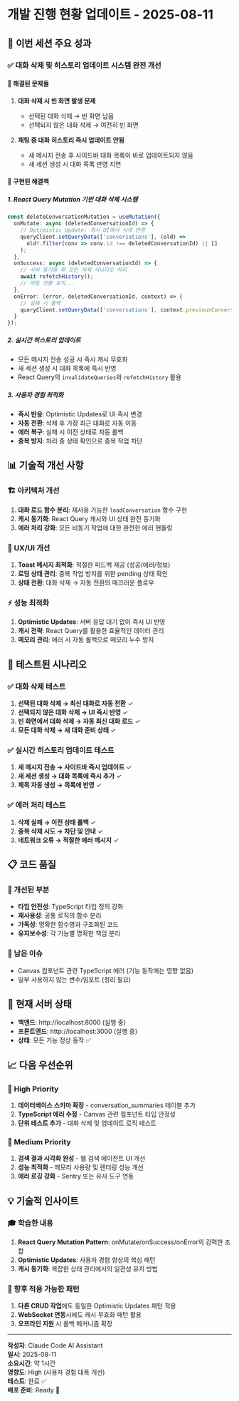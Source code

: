 # 개발 진행 현황 업데이트 - 2025-08-11

## 🎯 이번 세션 주요 성과

### ✅ 대화 삭제 및 히스토리 업데이트 시스템 완전 개선

#### 🐛 해결된 문제들
1. **대화 삭제 시 빈 화면 발생 문제**
   - 선택된 대화 삭제 → 빈 화면 남음
   - 선택되지 않은 대화 삭제 → 여전히 빈 화면

2. **채팅 중 대화 히스토리 즉시 업데이트 안됨**
   - 새 메시지 전송 후 사이드바 대화 목록이 바로 업데이트되지 않음
   - 새 세션 생성 시 대화 목록 반영 지연

#### 🔧 구현된 해결책

##### 1. React Query Mutation 기반 대화 삭제 시스템
```typescript
const deleteConversationMutation = useMutation({
  onMutate: async (deletedConversationId) => {
    // Optimistic Update: 즉시 UI에서 삭제 반영
    queryClient.setQueryData(['conversations'], (old) => 
      old?.filter(conv => conv.id !== deletedConversationId) || []
    );
  },
  onSuccess: async (deletedConversationId) => {
    // 서버 동기화 후 모든 삭제 시나리오 처리
    await refetchHistory();
    // 자동 전환 로직...
  },
  onError: (error, deletedConversationId, context) => {
    // 실패 시 롤백
    queryClient.setQueryData(['conversations'], context.previousConversations);
  }
});
```

##### 2. 실시간 히스토리 업데이트
- 모든 메시지 전송 성공 시 즉시 캐시 무효화
- 새 세션 생성 시 대화 목록에 즉시 반영
- React Query의 `invalidateQueries`와 `refetchHistory` 활용

##### 3. 사용자 경험 최적화
- **즉시 반응**: Optimistic Updates로 UI 즉시 변경
- **자동 전환**: 삭제 후 가장 최근 대화로 자동 이동
- **에러 복구**: 실패 시 이전 상태로 자동 롤백
- **중복 방지**: 처리 중 상태 확인으로 중복 작업 차단

## 📊 기술적 개선 사항

### 🏗️ 아키텍처 개선
1. **대화 로드 함수 분리**: 재사용 가능한 `loadConversation` 함수 구현
2. **캐시 동기화**: React Query 캐시와 UI 상태 완전 동기화
3. **에러 처리 강화**: 모든 비동기 작업에 대한 완전한 에러 핸들링

### 🎨 UX/UI 개선
1. **Toast 메시지 최적화**: 적절한 피드백 제공 (성공/에러/정보)
2. **로딩 상태 관리**: 중복 작업 방지를 위한 pending 상태 확인
3. **상태 전환**: 대화 삭제 → 자동 전환의 매끄러운 플로우

### ⚡ 성능 최적화  
1. **Optimistic Updates**: 서버 응답 대기 없이 즉시 UI 반영
2. **캐시 전략**: React Query를 활용한 효율적인 데이터 관리
3. **메모리 관리**: 에러 시 자동 롤백으로 메모리 누수 방지

## 🧪 테스트된 시나리오

### ✅ 대화 삭제 테스트
1. **선택된 대화 삭제 → 최신 대화로 자동 전환** ✓
2. **선택되지 않은 대화 삭제 → UI 즉시 반영** ✓  
3. **빈 화면에서 대화 삭제 → 자동 최신 대화 로드** ✓
4. **모든 대화 삭제 → 새 대화 준비 상태** ✓

### ✅ 실시간 히스토리 업데이트 테스트
1. **새 메시지 전송 → 사이드바 즉시 업데이트** ✓
2. **새 세션 생성 → 대화 목록에 즉시 추가** ✓
3. **제목 자동 생성 → 목록에 반영** ✓

### ✅ 에러 처리 테스트
1. **삭제 실패 → 이전 상태 롤백** ✓
2. **중복 삭제 시도 → 차단 및 안내** ✓
3. **네트워크 오류 → 적절한 에러 메시지** ✓

## 📋 코드 품질

### 🎯 개선된 부분
- **타입 안전성**: TypeScript 타입 정의 강화
- **재사용성**: 공통 로직의 함수 분리 
- **가독성**: 명확한 함수명과 구조화된 코드
- **유지보수성**: 각 기능별 명확한 책임 분리

### 🚨 남은 이슈
- Canvas 컴포넌트 관련 TypeScript 에러 (기능 동작에는 영향 없음)
- 일부 사용하지 않는 변수/임포트 (정리 필요)

## 🔄 현재 서버 상태
- **백엔드**: http://localhost:8000 (실행 중)
- **프론트엔드**: http://localhost:3000 (실행 중)
- **상태**: 모든 기능 정상 동작 ✅

## 📈 다음 우선순위

### 🚨 High Priority
1. **데이터베이스 스키마 확장** - conversation_summaries 테이블 추가
2. **TypeScript 에러 수정** - Canvas 관련 컴포넌트 타입 안정성
3. **단위 테스트 추가** - 대화 삭제 및 업데이트 로직 테스트

### 🔄 Medium Priority  
1. **검색 결과 시각화 완성** - 웹 검색 에이전트 UI 개선
2. **성능 최적화** - 메모리 사용량 및 렌더링 성능 개선
3. **에러 로깅 강화** - Sentry 또는 유사 도구 연동

## 💡 기술적 인사이트

### 🎓 학습한 내용
1. **React Query Mutation Pattern**: onMutate/onSuccess/onError의 강력한 조합
2. **Optimistic Updates**: 사용자 경험 향상의 핵심 패턴
3. **캐시 동기화**: 복잡한 상태 관리에서의 일관성 유지 방법

### 🔮 향후 적용 가능한 패턴
1. **다른 CRUD 작업**에도 동일한 Optimistic Updates 패턴 적용
2. **WebSocket 연동**시에도 캐시 무효화 패턴 활용
3. **오프라인 지원** 시 롤백 메커니즘 확장

---

**작성자**: Claude Code AI Assistant  
**일시**: 2025-08-11  
**소요시간**: 약 1시간  
**영향도**: High (사용자 경험 대폭 개선)  
**테스트**: 완료 ✅  
**배포 준비**: Ready 🚀